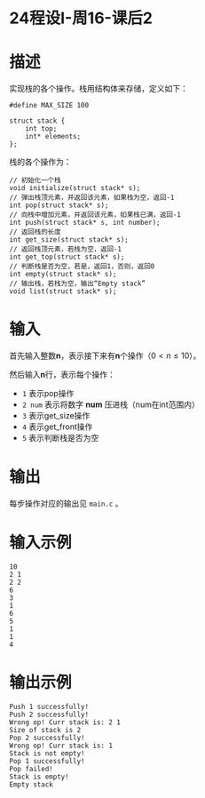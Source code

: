 # 24程设I-周16-课后2

# 描述

实现栈的各个操作。栈用结构体来存储，定义如下：

```
#define MAX_SIZE 100

struct stack {
	int top;
	int* elements;
};
```

栈的各个操作为：

```
// 初始化一个栈
void initialize(struct stack* s);
// 弹出栈顶元素，并返回该元素，如果栈为空，返回-1
int pop(struct stack* s);
// 向栈中增加元素，并返回该元素，如果栈已满，返回-1
int push(struct stack* s, int number);
// 返回栈的长度
int get_size(struct stack* s);
// 返回栈顶元素，若栈为空，返回-1
int get_top(struct stack* s);
// 判断栈是否为空，若是，返回1，否则，返回0
int empty(struct stack* s);
// 输出栈，若栈为空，输出“Empty stack”
void list(struct stack* s);
```

# 输入

首先输入整数**n**，表示接下来有**n**个操作（$0\lt n \le 10$）。

然后输入**n**行，表示每个操作：

* `1` 表示pop操作
* `2 num` 表示将数字 **num** 压进栈（num在int范围内）
* `3` 表示get\_size操作
* `4` 表示get\_front操作
* `5` 表示判断栈是否为空

# 输出

每步操作对应的输出见 `main.c` 。

# 输入示例

```
10
2 1
2 2
6
3
1
6
5
1
1
4

```

# 输出示例

```
Push 1 successfully!
Push 2 successfully!
Wrong op! Curr stack is: 2 1
Size of stack is 2
Pop 2 successfully!
Wrong op! Curr stack is: 1
Stack is not empty!
Pop 1 successfully!
Pop failed!
Stack is empty!
Empty stack

```


